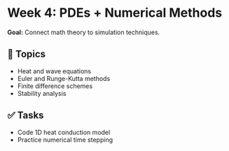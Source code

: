 # Week 4: PDEs + Numerical Methods

**Goal:** Connect math theory to simulation techniques.

## 🔧 Topics
- Heat and wave equations
- Euler and Runge-Kutta methods
- Finite difference schemes
- Stability analysis

## ✅ Tasks
- Code 1D heat conduction model
- Practice numerical time stepping
